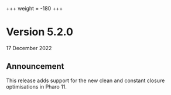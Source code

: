 +++
weight = -180
+++

# Version 5.2.0
17 December 2022

## Announcement
This release adds support for the new clean and constant closure
optimisations in Pharo 11.
